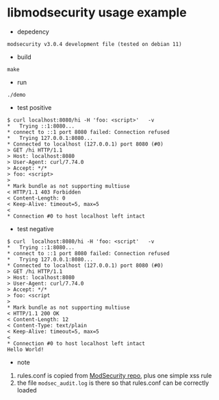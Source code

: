 # libmodsecurity usage example
- depedency
```
modsecurity v3.0.4 development file (tested on debian 11)
```

- build
```
make
```

- run
```
./demo
```

- test positive
```
$ curl localhost:8080/hi -H 'foo: <script>'   -v
*   Trying ::1:8080...
* connect to ::1 port 8080 failed: Connection refused
*   Trying 127.0.0.1:8080...
* Connected to localhost (127.0.0.1) port 8080 (#0)
> GET /hi HTTP/1.1
> Host: localhost:8080
> User-Agent: curl/7.74.0
> Accept: */*
> foo: <script>
>
* Mark bundle as not supporting multiuse
< HTTP/1.1 403 Forbidden
< Content-Length: 0
< Keep-Alive: timeout=5, max=5
<
* Connection #0 to host localhost left intact
```

- test negative
```
$ curl  localhost:8080/hi -H 'foo: <script'   -v
*   Trying ::1:8080...
* connect to ::1 port 8080 failed: Connection refused
*   Trying 127.0.0.1:8080...
* Connected to localhost (127.0.0.1) port 8080 (#0)
> GET /hi HTTP/1.1
> Host: localhost:8080
> User-Agent: curl/7.74.0
> Accept: */*
> foo: <script
>
* Mark bundle as not supporting multiuse
< HTTP/1.1 200 OK
< Content-Length: 12
< Content-Type: text/plain
< Keep-Alive: timeout=5, max=5
<
* Connection #0 to host localhost left intact
Hello World!
```

- note
1. rules.conf is copied from [ModSecurity repo](https://github.com/owasp-modsecurity/ModSecurity/blob/v3/master/examples/simple_example_using_c/basic_rules.conf), plus one simple xss rule
1. the file `modsec_audit.log` is there so that rules.conf can be correctly loaded
